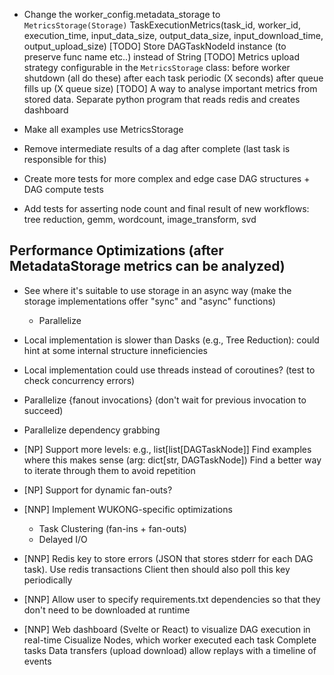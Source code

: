 - Change the worker_config.metadata_storage to `MetricsStorage(Storage)`
        TaskExecutionMetrics(task_id, worker_id, execution_time, input_data_size, output_data_size, input_download_time, output_upload_size)
        [TODO] Store DAGTaskNodeId instance (to preserve func name etc..) instead of String
        [TODO] Metrics upload strategy configurable in the `MetricsStorage` class:
            before worker shutdown (all do these)
            after each task
            periodic (X seconds)
            after queue fills up (X queue size)
        [TODO] A way to analyse important metrics from stored data. Separate python program that reads redis and creates dashboard

- Make all examples use MetricsStorage
- Remove intermediate results of a dag after complete (last task is responsible for this)
- Create more tests for more complex and edge case DAG structures + DAG compute tests
- Add tests for asserting node count and final result of new workflows: tree reduction, gemm, wordcount, image_transform, svd

## Performance Optimizations (after MetadataStorage metrics can be analyzed)
- See where it's suitable to use storage in an async way (make the storage implementations offer "sync" and "async" functions)
    - Parallelize
- Local implementation is slower than Dasks (e.g., Tree Reduction): could hint at some internal structure inneficiencies
- Local implementation could use threads instead of coroutines? (test to check concurrency errors)
- Parallelize {fanout invocations} (don't wait for previous invocation to succeed)
- Parallelize dependency grabbing

- [NP] Support more levels: e.g., list[list[DAGTaskNode]]
    Find examples where this makes sense (arg: dict[str, DAGTaskNode])
    Find a better way to iterate through them to avoid repetition

- [NP] Support for dynamic fan-outs?

- [NNP] Implement WUKONG-specific optimizations
    - Task Clustering (fan-ins + fan-outs)
    - Delayed I/O

- [NNP] Redis key to store errors (JSON that stores stderr for each DAG task). Use redis transactions
    Client then should also poll this key periodically
- [NNP] Allow user to specify requirements.txt dependencies so that they don't need to be downloaded at runtime

- [NNP] Web dashboard (Svelte or React) to visualize DAG execution in real-time
    Cisualize Nodes, which worker executed each task
    Complete tasks
    Data transfers (upload download)
    allow replays with a timeline of events